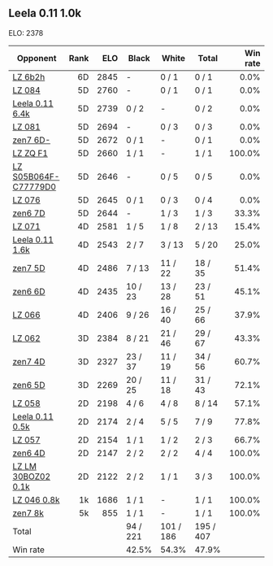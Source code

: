 ## Leela 0.11 1.0k ##

ELO: 2378

Opponent | Rank | ELO | Black | White | Total | Win rate
---------|-----:|----:|-------|-------|-------|-------:
[LZ 6b2h](LZ%206b2h.md) | 6D | 2845 | - | 0 / 1 | 0 / 1 | 0.0%
[LZ 084](LZ%20084.md) | 5D | 2760 | - | 0 / 1 | 0 / 1 | 0.0%
[Leela 0.11 6.4k](Leela%200.11%206.4k.md) | 5D | 2739 | 0 / 2 | - | 0 / 2 | 0.0%
[LZ 081](LZ%20081.md) | 5D | 2694 | - | 0 / 3 | 0 / 3 | 0.0%
[zen7 6D-](zen7%206D-.md) | 5D | 2672 | 0 / 1 | - | 0 / 1 | 0.0%
[LZ ZQ F1](LZ%20ZQ%20F1.md) | 5D | 2660 | 1 / 1 | - | 1 / 1 | 100.0%
[LZ S05B064F-C77779D0](LZ%20S05B064F-C77779D0.md) | 5D | 2646 | - | 0 / 5 | 0 / 5 | 0.0%
[LZ 076](LZ%20076.md) | 5D | 2645 | 0 / 1 | 0 / 3 | 0 / 4 | 0.0%
[zen6 7D](zen6%207D.md) | 5D | 2644 | - | 1 / 3 | 1 / 3 | 33.3%
[LZ 071](LZ%20071.md) | 4D | 2581 | 1 / 5 | 1 / 8 | 2 / 13 | 15.4%
[Leela 0.11 1.6k](Leela%200.11%201.6k.md) | 4D | 2543 | 2 / 7 | 3 / 13 | 5 / 20 | 25.0%
[zen7 5D](zen7%205D.md) | 4D | 2486 | 7 / 13 | 11 / 22 | 18 / 35 | 51.4%
[zen6 6D](zen6%206D.md) | 4D | 2435 | 10 / 23 | 13 / 28 | 23 / 51 | 45.1%
[LZ 066](LZ%20066.md) | 4D | 2406 | 9 / 26 | 16 / 40 | 25 / 66 | 37.9%
[LZ 062](LZ%20062.md) | 3D | 2384 | 8 / 21 | 21 / 46 | 29 / 67 | 43.3%
[zen7 4D](zen7%204D.md) | 3D | 2327 | 23 / 37 | 11 / 19 | 34 / 56 | 60.7%
[zen6 5D](zen6%205D.md) | 3D | 2269 | 20 / 25 | 11 / 18 | 31 / 43 | 72.1%
[LZ 058](LZ%20058.md) | 2D | 2198 | 4 / 6 | 4 / 8 | 8 / 14 | 57.1%
[Leela 0.11 0.5k](Leela%200.11%200.5k.md) | 2D | 2174 | 2 / 4 | 5 / 5 | 7 / 9 | 77.8%
[LZ 057](LZ%20057.md) | 2D | 2154 | 1 / 1 | 1 / 2 | 2 / 3 | 66.7%
[zen6 4D](zen6%204D.md) | 2D | 2147 | 2 / 2 | 2 / 2 | 4 / 4 | 100.0%
[LZ LM 30BOZ02 0.1k](LZ%20LM%2030BOZ02%200.1k.md) | 2D | 2122 | 2 / 2 | 1 / 1 | 3 / 3 | 100.0%
[LZ 046 0.8k](LZ%20046%200.8k.md) | 1k | 1686 | 1 / 1 | - | 1 / 1 | 100.0%
[zen7 8k](zen7%208k.md) | 5k | 855 | 1 / 1 | - | 1 / 1 | 100.0%
Total | | | 94 / 221 | 101 / 186 | 195 / 407 | 
Win rate| | | 42.5% | 54.3% | 47.9% | 
